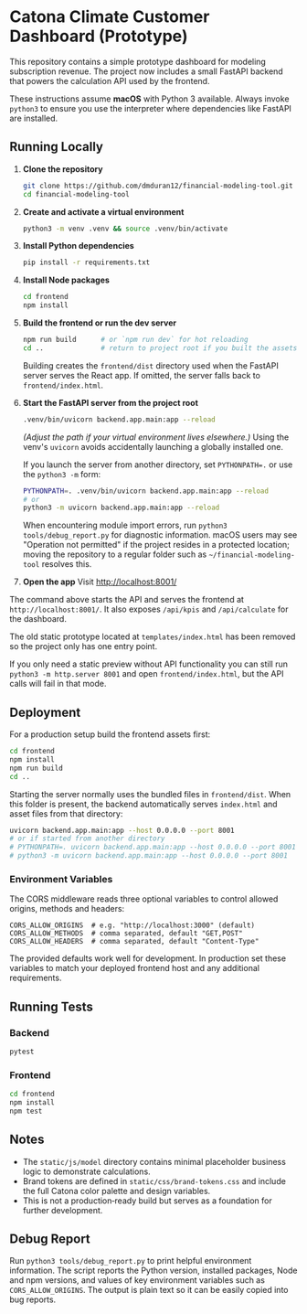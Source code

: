 # Catona Climate Customer Dashboard (Prototype)

This repository contains a simple prototype dashboard for modeling subscription revenue. The project now includes a small FastAPI backend that powers the calculation API used by the frontend.

These instructions assume **macOS** with Python 3 available. Always invoke
`python3` to ensure you use the interpreter where dependencies like FastAPI are
installed.

## Running Locally

1. **Clone the repository**
   ```bash
   git clone https://github.com/dmduran12/financial-modeling-tool.git
   cd financial-modeling-tool
   ```
2. **Create and activate a virtual environment**
   ```bash
   python3 -m venv .venv && source .venv/bin/activate
   ```
3. **Install Python dependencies**
   ```bash
   pip install -r requirements.txt
   ```
4. **Install Node packages**
   ```bash
   cd frontend
   npm install
   ```
5. **Build the frontend or run the dev server**
   ```bash
   npm run build      # or `npm run dev` for hot reloading
   cd ..              # return to project root if you built the assets
   ```
   Building creates the `frontend/dist` directory used when the FastAPI server
   serves the React app. If omitted, the server falls back to `frontend/index.html`.
6. **Start the FastAPI server from the project root**
   ```bash
   .venv/bin/uvicorn backend.app.main:app --reload
   ```
   *(Adjust the path if your virtual environment lives elsewhere.)* Using the venv's `uvicorn` avoids accidentally launching a globally installed one.

   If you launch the server from another directory, set `PYTHONPATH=.` or use
   the `python3 -m` form:
   ```bash
   PYTHONPATH=. .venv/bin/uvicorn backend.app.main:app --reload
   # or
   python3 -m uvicorn backend.app.main:app --reload
   ```
   When encountering module import errors, run `python3 tools/debug_report.py`
   for diagnostic information. macOS users may see "Operation not permitted" if
   the project resides in a protected location; moving the repository to a
   regular folder such as `~/financial-modeling-tool` resolves this.
7. **Open the app**
   Visit [http://localhost:8001/](http://localhost:8001/)

The command above starts the API and serves the frontend at `http://localhost:8001/`. It also exposes `/api/kpis` and `/api/calculate` for the dashboard.

The old static prototype located at `templates/index.html` has been removed so the project only has one entry point.

If you only need a static preview without API functionality you can still run
`python3 -m http.server 8001` and open `frontend/index.html`, but the API calls
will fail in that mode.

## Deployment

For a production setup build the frontend assets first:

```bash
cd frontend
npm install
npm run build
cd ..
```

Starting the server normally uses the bundled files in `frontend/dist`. When this folder is present, the backend automatically serves `index.html` and asset files from that directory:

```bash
uvicorn backend.app.main:app --host 0.0.0.0 --port 8001
# or if started from another directory
# PYTHONPATH=. uvicorn backend.app.main:app --host 0.0.0.0 --port 8001
# python3 -m uvicorn backend.app.main:app --host 0.0.0.0 --port 8001
```


### Environment Variables

The CORS middleware reads three optional variables to control allowed origins,
methods and headers:

```
CORS_ALLOW_ORIGINS  # e.g. "http://localhost:3000" (default)
CORS_ALLOW_METHODS  # comma separated, default "GET,POST"
CORS_ALLOW_HEADERS  # comma separated, default "Content-Type"
```

The provided defaults work well for development. In production set these
variables to match your deployed frontend host and any additional requirements.

## Running Tests

### Backend

```bash
pytest
```

### Frontend

```bash
cd frontend
npm install
npm test
```

## Notes

- The `static/js/model` directory contains minimal placeholder business logic to demonstrate calculations.
- Brand tokens are defined in `static/css/brand-tokens.css` and include the full Catona color palette and design variables.
- This is not a production‑ready build but serves as a foundation for further development.

## Debug Report

Run `python3 tools/debug_report.py` to print helpful environment information. The script reports the Python version, installed packages, Node and npm versions, and values of key environment variables such as `CORS_ALLOW_ORIGINS`. The output is plain text so it can be easily copied into bug reports.

